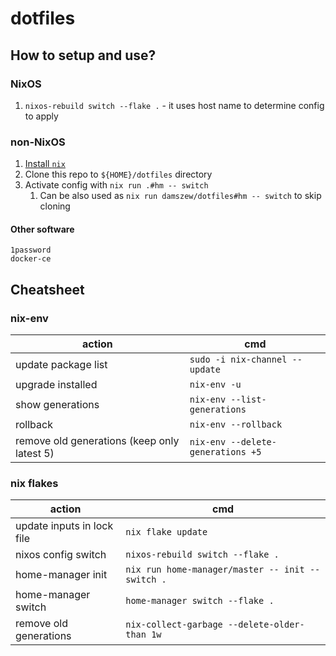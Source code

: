 # dotfiles

## How to setup and use?

### NixOS

1. `nixos-rebuild switch --flake .` - it uses host name to determine config to apply

### non-NixOS

1. [Install `nix`](https://zero-to-nix.com/concepts/nix-installer)
2. Clone this repo to `${HOME}/dotfiles` directory
3. Activate config with `nix run .#hm -- switch`
   1. Can be also used as `nix run damszew/dotfiles#hm -- switch` to skip cloning

#### Other software

```plain
1password
docker-ce
```

## Cheatsheet

### nix-env

| action                                      | cmd                                 |
|-------------------------------------------- | ----------------------------------- |
| update package list                         | `sudo -i nix-channel --update`      |
| upgrade installed                           | `nix-env -u`                        |
| show generations                            | `nix-env --list-generations`        |
| rollback                                    | `nix-env --rollback`                |
| remove old generations (keep only latest 5) | `nix-env --delete-generations +5`   |

### nix flakes

| action                     | cmd                                               |
|--------------------------- | ------------------------------------------------- |
| update inputs in lock file | `nix flake update`                                |
| nixos config switch        | `nixos-rebuild switch --flake .`                  |
| home-manager init          | `nix run home-manager/master -- init --switch .` |
| home-manager switch        | `home-manager switch --flake .`                   |
| remove old generations     | `nix-collect-garbage --delete-older-than 1w`      |

